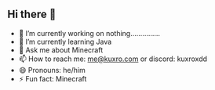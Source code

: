 ## Hi there 👋

- 🔭 I’m currently working on nothing...............
- 🌱 I’m currently learning Java
- 💬 Ask me about Minecraft
- 📫 How to reach me: me@kuxro.com or discord: kuxroxdd
- 😄 Pronouns: he/him
- ⚡ Fun fact: Minecraft
